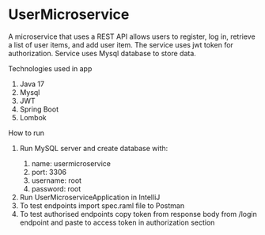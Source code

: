 # UserMicroservice

A microservice that uses a REST API allows users to register, log in, retrieve a list of user items, and add user item. 
The service uses jwt token for authorization. Service uses Mysql database to store data.


Technologies used in app
<ol>
<li>Java 17</li>
<li>Mysql</li>
<li>JWT</li>
<li>Spring Boot</li>
<li>Lombok</li>
</ol>

How to run
<ol>
<li>Run MySQL server and create database with:</li>
  <ol>
    <li>name: usermicroservice</li>
    <li>port: 3306</li>
    <li>username: root</li>
    <li>password: root</li>
  </ol>
<li>Run UserMicroserviceApplication in IntelliJ</li>
<li>To test endpoints import spec.raml file to Postman</li>
<li>To test authorised endpoints copy token from response body from /login endpoint and paste to access token in authorization section</li>
</ol>


